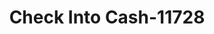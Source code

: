 ---
f_zip-code: 30474
f_state-code: GA
title: Check Into Cash-11728
f_phone: 912-538-0493
f_city-only: Vidalia
f_address: 915 East 1St Street Vidalia
f_location-unique-id: '11728'
slug: check-into-cash-11728
updated-on: '2024-05-30T13:46:58.046Z'
created-on: '2024-05-30T13:36:59.803Z'
published-on: '2024-05-30T13:54:32.469Z'
f_city-state: cms/city/vidalia-ga.md
f_company: cms/company/check-into-cash.md
f_state: cms/state/georgia.md
layout: '[payday-loan].html'
tags: payday-loan
---